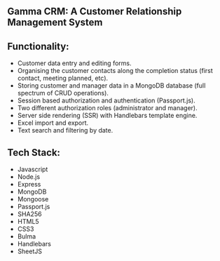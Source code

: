 ## **Gamma CRM:** A Customer Relationship Management System

## Functionality: 

- Customer data entry and editing forms.
- Organising the customer contacts along the completion status (first contact, meeting planned, etc).
- Storing customer and manager data in a MongoDB database (full spectrum of CRUD operations).
- Session based authorization and authentication (Passport.js).
- Two different authorization roles (administrator and manager).
- Server side rendering (SSR) with Handlebars template engine.
- Excel import and export.
- Text search and filtering by date.


## Tech Stack:

- Javascript
- Node.js
- Express
- MongoDB
- Mongoose
- Passport.js
- SHA256 
- HTML5
- CSS3
- Bulma
- Handlebars
- SheetJS
